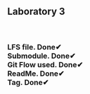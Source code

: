<h2> Laboratory 3</h2>
<br>
<h3>
LFS file. Done✔<br>
Submodule. Done✔<br>
Git Flow used. Done✔<br>
ReadMe. Done✔<br>
Tag. Done✔<br>
</h3>